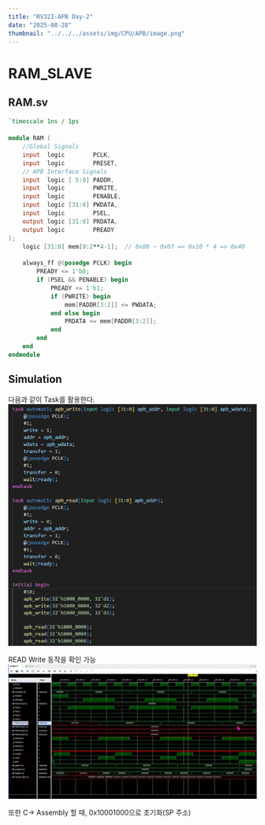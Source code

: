 ```yaml
---
title: "RV32I-APB Day-2"
date: "2025-08-28"
thumbnail: "../../../assets/img/CPU/APB/image.png"
---
```


# RAM_SLAVE

## RAM.sv
```verilog
`timescale 1ns / 1ps

module RAM (
    //Global Signals
    input  logic        PCLK,
    input  logic        PRESET,
    // APB Interface Signals
    input  logic [ 5:0] PADDR,
    input  logic        PWRITE,
    input  logic        PENABLE,
    input  logic [31:0] PWDATA,
    input  logic        PSEL,
    output logic [31:0] PRDATA,
    output logic        PREADY
);
    logic [31:0] mem[0:2**4-1];  // 0x00 ~ 0x0f => 0x10 * 4 => 0x40

    always_ff @(posedge PCLK) begin
        PREADY <= 1'b0;
        if (PSEL && PENABLE) begin
            PREADY <= 1'b1;
            if (PWRITE) begin
                mem[PADDR[3:2]] <= PWDATA;
            end else begin
                PRDATA <= mem[PADDR[3:2]];
            end
        end
    end
endmodule
```
## Simulation
다음과 같이 Task를 활용한다.
![alt text](<../../../assets/img/CPU/APB2/스크린샷 2025-08-28 101656.png>)

READ Write 동작을 확인 가능 
![alt text](<../../../assets/img/CPU/APB2/스크린샷 2025-08-28 101608.png>)

또한 C-> Assembly 할 때, 0x10001000으로 초기화(SP 주소)